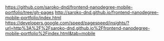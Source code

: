 ﻿
https://github.com/saroko-dnd/frontend-nanodegree-mobile-portfolio/tree/gh-pages
http://saroko-dnd.github.io/frontend-nanodegree-mobile-portfolio/index.html
https://developers.google.com/speed/pagespeed/insights/?url=http%3A%2F%2Fsaroko-dnd.github.io%2Ffrontend-nanodegree-mobile-portfolio%2Findex.html&tab=mobile
